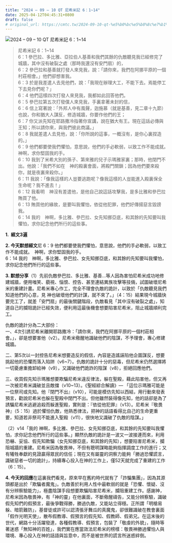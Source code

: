 ```yaml
---
title: "2024 – 09 – 10 QT 尼希米記 6：1~14"
date: 2025-04-12T04:45:31+0800
draft: false
# original_url: https://cmtc.tw/2024-09-10-qt-%e5%b0%bc%e5%b8%8c%e7%b1%b3%e8%a8%98-6%ef%bc%9a114
---
```


![2024 – 09 – 10 QT 尼希米記 6：1~14](/images/qt.jpg  "2024 – 09 – 10 QT 尼希米記 6：1~14")

> 尼希米記 6：1~14  
> 6：1 參巴拉、多比雅、亞拉伯人基善和我們其餘的仇敵聽見我已經修完了城牆，其中沒有破裂之處（那時我還沒有安門扇）的，  
> 6：2 參巴拉和基善就打發人來見我，說：「請你來，我們在阿挪平原的一個村莊相會。」他們卻想害我。  
> 6：3 於是我差遣人去見他們，說：「我現在辦理大工，不能下去。焉能停工下去見你們呢？」  
> 6：4 他們這樣四次打發人來見我，我都如此回答他們。  
> 6：5 參巴拉第五次打發僕人來見我，手裏拿著未封的信，  
> 6：6 信上寫著說：「外邦人中有風聲，迦施慕（就是基善，見二章十九節）也說，你和猶大人謀反，修造城牆，你要作他們的王；  
> 6：7 你又派先知在耶路撒冷指著你宣講，說在猶大有王。現在這話必傳與王知；所以請你來，與我們彼此商議。」  
> 6：8 我就差遣人去見他，說：「你所說的這事，一概沒有，是你心裏捏造的。」  
> 6：9 他們都要使我們懼怕，意思說，他們的手必軟弱，以致工作不能成就。　神啊，求你堅固我的手。  
> 6：10 我到了米希大別的孫子、第來雅的兒子示瑪雅家裏；那時，他閉門不出。他說：「我們不如在　神的殿裏會面，將殿門關鎖；因為他們要來殺你，就是夜裏來殺你。」  
> 6：11 我說：「像我這樣的人豈要逃跑呢？像我這樣的人豈能進入殿裏保全生命呢？我不進去！」  
> 6：12 我看明　神沒有差遣他，是他自己說這話攻擊我，是多比雅和參巴拉賄買了他。  
> 6：13 賄買他的緣故，是要叫我懼怕，依從他犯罪，他們好傳揚惡言毀謗我。  
> 6：14 我的　神啊，多比雅、參巴拉、女先知挪亞底，和其餘的先知要叫我懼怕，求你記念他們所行的這些事。

**1.  經文3遍**

**2. 今天默想經文**尼 6：9 他們都要使我們懼怕，意思說，他們的手必軟弱，以致工作不能成就。　神啊，求你堅固我的手。  
6：14 我的　神啊，多比雅、參巴拉、女先知挪亞底，和其餘的先知要叫我懼怕，求你記念他們所行的這些事。

**3. 默想分享**（1）先前仇敵參巴拉、多比雅、基善…等人因為害怕尼希米成功地修建城牆，便用嗤笑、藐視、惱恨、控告、甚至連結異族攻擊等技倆，試圖破壞尼希米的重建計畫。尼希米專心作工，完全不理會仇敵的詭計，以致於「仇敵聽見我們知道他們的心意，見 神也破壞他們的計謀，就不來了。」（4：15）結果現今城牆快要完工了，就差「安門扇」的最後關鍵階段，仇敵看見「其中沒有破裂之處」，知道自己的攔阻詭計已經失效，便利用這最後機會想要陷害尼希米，阻止城牆順利完工。

仇敵的詭計分為二大部份：  
一、4次引誘尼希米離開耶路撒冷：「請你來，我們在阿挪平原的一個村莊相會。」，卻是想要害他（v2）。尼希米儆醒地識破他們的陰謀，不予理會，專心修建城牆。

二、第5次以一封控告尼希米想要造反的假信，內容是造謠誣陷他企圖謀反，想要挑起他的恐懼而落入陷阱（v6~7）。仇敵的詭計十分的惡毒，但尼希米仍然選擇將一切憂慮重擔卸給神（v9），又識破他們詭詐的陰謀（v8），拒絕回應他們。

三、收買假先知示瑪雅想要欺騙尼希米違反律法，躲在聖殿，藉此陷害他，但又再一次被尼希米識破並且敵擋（v10~13）。《聖經綜合解讀》— 「這位示瑪雅可能是一位祭司或先知。他『閉門不出』（v10），可能是模仿先知以西結，用行動來發表預言，勸說尼希米也躲在聖殿中閉門不出。但他雖然裝得像先知，他的話卻是為了誘騙尼希米逃避追殺而躲進聖殿，實則是：『依從他犯罪』（v13）。尼希米『敬畏神』（5：15）過於懼怕仇敵，他熟悉律法，把神的話語看得比自己的生命更重要，知道若非祭司不能進入聖殿（v11），很快地又識破了仇敵的陰謀。」

（2）v14「我的 神啊，多比雅、參巴拉、女先知挪亞底，和其餘的先知要叫我懼怕，求你記念他們所行的這些事。」顯然仇敵的詭計是一波又一波接連而來，利用恐嚇、妥協、假先知欺騙（女先知挪亞底，和其餘的先知），想要陷害尼希米，攔阻城牆的重建。尼希米因為敬畏神，不但有聰明謀略能夠指揮調度工作的進行；又有犧牲奉獻的見證贏得眾民的信任；現在又有屬靈的洞察力能夠「勝過恐懼謊言，識破惡者一切的詭計」，持續專心投入在神的工作上，僅52天就完成了重建的工作（6：15）。

**4. 今天的回應**在這裏我們看見，原來早在舊約時代就有了「詐騙集團」，因為其源頭都是出於「欺騙者魔鬼」。仇敵善於利用人性中最軟弱的就是「恐懼、懷疑、沒有分辨察驗能力」，極盡陰謀手段想要欺騙陷害尼希米，攔阻重建工作。感謝神，尼希米因為敬畏神，有「神的靈」在他裏面，不斷儆醒禱告，又能分辨察驗，識破假先知們的假預言，最後爭戰得勝，勝過仇敵，又能站立得穩。正所謂「明槍易躲、暗箭難防」，基督徒或許可以認清張牙舞瓜的真魔鬼，卻很難識破在教會裏面「假作光明天使」，散布假教導、假預言的假先知、假教師、假弟兄。在這末後的世代，網路十分活躍發達，各種假教導、假預言，包裝了「敬虔的外貌」，隨時等著迷惑「無知神的百姓」，我們實在應當效法尼希米的榜樣：敬畏神勝過懼怕人與環境、專心投入在神的話語與旨意中，而不是被世界的謊言所迷惑絆倒。